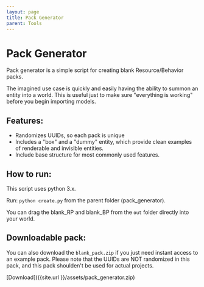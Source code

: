 ```yaml
---
layout: page
title: Pack Generator
parent: Tools
---
```


# Pack Generator
Pack generator is a simple script for creating blank Resource/Behavior packs.

The imagined use case is quickly and easily having the ability to summon an entity into a world. This is useful just to make sure "everything is working" before you begin importing models.

## Features:
 - Randomizes UUIDs, so each pack is unique
 - Includes a "box" and a "dummy" entity, which provide clean examples of renderable and invisible entities.
 - Include base structure for most commonly used features.

## How to run:
This script uses python 3.x.

Run: `python create.py` from the parent folder (pack_generator).

You can drag the blank_RP and blank_BP from the `out` folder directly into your world.

## Downloadable pack:

You can also download the `blank_pack.zip` if you just need instant access to an example pack. Please note that the UUIDs are NOT randomized in this pack, and this pack shoulden't be used for actual projects.

[Download]({{site.url }}/assets/pack_generator.zip)
